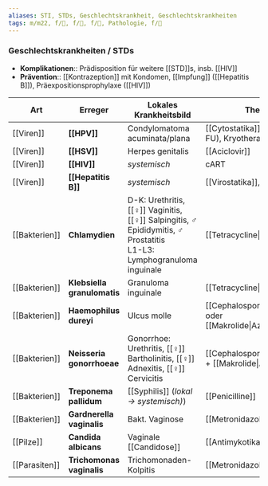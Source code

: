 ```yaml
---
aliases: STI, STDs, Geschlechtskrankheit, Geschlechtskrankheiten
tags: m/m22, f/🦠, f/🦩, f/🍆, Pathologie, f/🧴
---
```

### Geschlechtskrankheiten / STDs

- **Komplikationen**:: Prädisposition für weitere [[STD]]s, insb. [[HIV]]
- **Prävention**:: [[Kontrazeption]] mit Kondomen, [[Impfung]] ([[Hepatitis B]]), Präexpositionsprophylaxe ([[HIV]])

| Art           | Erreger                     | Lokales Krankheitsbild                                                                                         | Therapie                                                        |     |
| ------------- | --------------------------- | -------------------------------------------------------------------------------------------------------------- | --------------------------------------------------------------- | --- |
| [[Viren]]     | **[[HPV]]**                 | Condylomatoma acuminata/plana                                                                                  | [[Cytostatika]] lokal (z.B. 5-FU), Kryotherapie, ggf. OP        |     |
| [[Viren]]     | **[[HSV]]**                 | Herpes genitalis                                                                                               | [[Aciclovir]]                                                   |     |
| [[Viren]]     | **[[HIV]]**                 | *systemisch*                                                                                                              | cART                                                            |     |
| [[Viren]]     | **[[Hepatitis B]]**         | *systemisch*                                                                                                              | [[Virostatika]], [[IFN]]                                        |     |
| [[Bakterien]] | **Chlamydien**              | D-K: Urethritis, [[♀]] Vaginitis, [[♀]] Salpingitis, ♂ Epididymitis, ♂ Prostatitis<br>L1-L3: Lymphogranuloma inguinale | [[Tetracycline\|Doxycyclin]]                                    |     |
| [[Bakterien]] | **Klebsiella granulomatis** | Granuloma inguinale                                                                                            | [[Tetracycline\|Doxycyclin]]                                    |     |
| [[Bakterien]] | **Haemophilus dureyi**      | Ulcus molle                                                                                                    | [[Cephalosporine\|Ceftriaxon]] oder [[Makrolide\|Azithromycin]] |     |
| [[Bakterien]] | **Neisseria gonorrhoeae**   | Gonorrhoe: Urethritis, [[♀]] Bartholinitis, [[♀]] Adnexitis, [[♀]] Cervicitis                                              | [[Cephalosporine\|Ceftriaxon]] + [[Makrolide\|Azithromycin]]    |     |
| [[Bakterien]] | **Treponema pallidum**      | [[Syphilis]] (*lokal → systemisch)*)                                                                        | [[Penicilline]]                                                 |     |
| [[Bakterien]] | **Gardnerella vaginalis**   | Bakt. Vaginose                                                                                                 | [[Metronidazol]]                                                |     |
| [[Pilze]]     | **Candida albicans**        | Vaginale [[Candidose]]                                                                                         | [[Antimykotika]] lokal                                          |     |
| [[Parasiten]] | **Trichomonas vaginalis**   | Trichomonaden-Kolpitis                                                                                         | [[Metronidazol]]                                                                |     |
